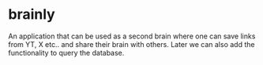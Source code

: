 # brainly
An application that can be used as a second brain where one can save links from YT, X etc.. and share their brain with others. Later we can also add the functionality to query the database.
